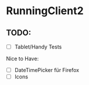 # RunningClient2

## TODO:

- [ ] Tablet/Handy Tests

Nice to Have:

- [ ] DateTimePicker für Firefox
- [ ] Icons
